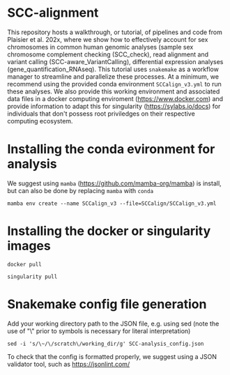 # SCC-alignment

This repository hosts a walkthrough, or tutorial, of pipelines and code from Plaisier et al. 202x, where we show how to effectively account for sex chromosomes in common human genomic analyses (sample sex chromosome complement checking (SCC_check), read alignment and variant calling (SCC-aware_VariantCalling), differential expression analyses (gene_quantification_RNAseq). This tutorial uses ```snakemake``` as a workflow manager to streamline and parallelize these processes. At a minimum, we recommend using the provided conda environment ```SCCalign_v3.yml``` to run these analyses. We also provide this working environment and associated data files in a docker computing enviroment (https://www.docker.com) and provide information to adapt this for singularity (https://sylabs.io/docs) for individuals that don't possess root priviledges on their respective computing ecosystem.

# Installing the conda evironment for analysis

We suggest using ```mamba``` (https://github.com/mamba-org/mamba) is install, but can also be done by replacing ```mamba``` with ```conda```
```
mamba env create --name SCCalign_v3 --file=SCCalign/SCCalign_v3.yml 
```

# Installing the docker or singularity images

```
docker pull
```

```
singularity pull
```

# Snakemake config file generation

Add your working directory path to the JSON file, e.g. using sed (note the use of "\\" prior to symbols is necessary for literal interpretation)

```
sed -i 's/\~/\/scratch\/working_dir/g' SCC-analysis_config.json
```

To check that the config is formatted properly, we suggest using a JSON validator tool, such as https://jsonlint.com/ 
